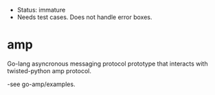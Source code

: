  * Status: immature
 * Needs test cases.  Does not handle error boxes.


amp
===

Go-lang asyncronous messaging protocol prototype that interacts with twisted-python amp protocol.  

-see go-amp/examples.
